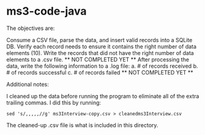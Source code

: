 # ms3-code-java

The objectives are:

Consume a CSV file, parse the data, and insert valid records into a SQLite DB.
Verify each record needs to ensure it contains the right number of data elements (10).
Write the records that did not have the right number of data elements to a .csv file.  ** NOT COMPLETED YET **
After processing the data, write the following information to a .log file: a. # of records received b. # of records successful c. # of records failed  ** NOT COMPLETED YET **

Additional notes:

I cleaned up the data before running the program to eliminate all of the extra trailing commas. I did this by running:
```
sed 's/,,,,,//g' ms3Interview-copy.csv > cleanedms3Interview.csv
```
The cleaned-up .csv file is what is included in this directory.
